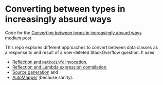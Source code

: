 # Converting between types in increasingly absurd ways

Code for the [Converting between types in increasingly absurd ways] medium post.

This repo explores different approaches to convert between data classes as a response to and result of a now-deleted StackOverflow question. It uses

- [Reflection and `MethodInfo` invocation],
- [Reflection and Lambda expression compilation],
- [Source generation] and
- [AutoMapper] (because sanity).

[Converting between types in increasingly absurd ways]: https://medium.com/@sunside/converting-between-types-in-increasingly-absurd-ways-89414ae6eb7c

[Reflection and `MethodInfo` invocation]: ExtensionMethods70642141/ReflectedTests.cs
[Reflection and Lambda expression compilation]: ExtensionMethods70642141/ReflectedWithDelegateTests.cs
[Reflection and Lambda expression compilation]: ExtensionMethods70642141/ReflectedWithDelegateTests.cs
[Source generation]: ExtensionMethods70642141/SourceGeneratedTests.cs
[AutoMapper]: ExtensionMethods70642141/AutoMapperTests.cs
